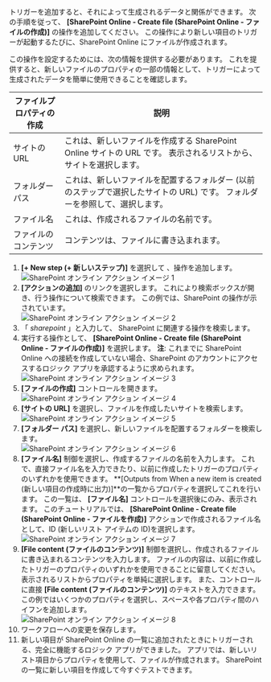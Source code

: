 トリガーを追加すると、それによって生成されるデータと関係ができます。 次の手順を従って、 **[SharePoint Online - Create file (SharePoint Online - ファイルの作成)]** の操作を追加してください。 この操作により新しい項目のトリガーが起動するたびに、SharePoint Online にファイルが作成されます。 

この操作を設定するためには、次の情報を提供する必要があります。 これを提供すると、新しいファイルのプロパティの一部の情報として、トリガーによって生成されたデータを簡単に使用できることを確認します。

| ファイルプロパティの作成 | 説明 |
| --- | --- |
| サイトの URL |これは、新しいファイルを作成する SharePoint Online サイトの URL です。 表示されるリストから、サイトを選択します。 |
| フォルダー パス |これは、新しいファイルを配置するフォルダー (以前のステップで選択したサイトの URL) です。 フォルダーを参照して、選択します。 |
| ファイル名 |これは、作成されるファイルの名前です。 |
| ファイルのコンテンツ |コンテンツは、ファイルに書き込まれます。 |

1. **[+ New step (+ 新しいステップ)]** を選択して 、操作を追加します。  
   ![SharePoint オンライン アクション イメージ 1](./media/connectors-create-api-sharepointonline/action-1.png)  
2. **[アクションの追加]** のリンクを選択します。 これにより検索ボックスが開き、行う操作について検索できます。 この例では、SharePoint の操作が示されています。    
   ![SharePoint オンライン アクション イメージ 2](./media/connectors-create-api-sharepointonline/action-2.png)    
3. 「 *sharepoint* 」と入力して、 SharePoint に関連する操作を検索します。
4. 実行する操作として、 **[SharePoint Online - Create file (SharePoint Online - ファイルの作成)]** を選択します。   **注**: これまでに SharePoint Online への接続を作成していない場合、SharePoint のアカウントにアクセスするロジック アプリを承認するように求められます。    
   ![SharePoint オンライン アクション イメージ 3](./media/connectors-create-api-sharepointonline/action-3.png)    
5. **[ファイルの作成]** コントロールを開きます。   
   ![SharePoint オンライン アクション イメージ 4](./media/connectors-create-api-sharepointonline/action-4.png)     
6. **[サイトの URL]** を選択し、ファイルを作成したいサイトを検索します。     
   ![SharePoint オンライン アクション イメージ 5](./media/connectors-create-api-sharepointonline/action-5.png)  
7. **[フォルダー パス]** を選択し、新しいファイルを配置するフォルダーを検索します。  
   ![SharePoint オンライン アクション イメージ 6](./media/connectors-create-api-sharepointonline/action-6.png)  
8. **[ファイル名]** 制御を選択し、作成するファイルの名前を入力します。 これで、直接ファイル名を入力できたり、以前に作成したトリガーのプロパティのいずれかを使用できます。 **[Outputs from When a new item is created (新しい項目の作成時に出力)]**の一覧からプロパティを選択してこれを行います。 この一覧は、 **[ファイル名]** コントロールを選択後にのみ、表示されます。 このチュートリアルでは、 **[SharePoint Online - Create file (SharePoint Online - ファイルを作成)]** アクションで作成されるファイル名として、ID (新しいリスト アイテムの ID)を選択します。    
   ![SharePoint オンライン アクション イメージ 7](./media/connectors-create-api-sharepointonline/action-7.png)  
9. **[File content (ファイルのコンテンツ)]** 制御を選択し、作成されるファイルに書き込まれるコンテンツを入力します。 ファイルの内容は、以前に作成したトリガーのプロパティのいずれかを使用できることに留意してください。 表示されるリストからプロパティを単純に選択します。 また、コントロールに直接 **[File content (ファイルのコンテンツ)]** のテキストを入力できます。 この例ではいくつかのプロパティを選択し、スペースや各プロパティ間のハイフンを追加します。        
   ![SharePoint オンライン アクション イメージ 8](./media/connectors-create-api-sharepointonline/action-8.png)  
10. ワークフローへの変更を保存します。  
11. 新しい項目が SharePoint Online の一覧に追加されたときにトリガーされる、完全に機能するロジック アプリができました。 アプリでは、新しいリスト項目からプロパティを使用して、ファイルが作成されます。  SharePoint の一覧に新しい項目を作成して今すぐテストできます。 



<!--HONumber=Nov16_HO3-->


